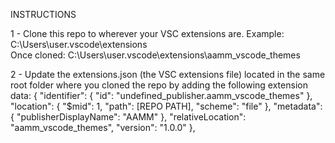 INSTRUCTIONS

1 - Clone this repo to wherever your VSC extensions are.
        Example:
            C:\Users\user\.vscode\extensions\
        Once cloned:
            C:\Users\user\.vscode\extensions\aamm_vscode_themes

2 - Update the extensions.json (the VSC extensions file) located in the
    same root folder where you cloned the repo by adding the following
    extension data:
        {
            "identifier": {
                "id": "undefined_publisher.aamm_vscode_themes"
            },
            "location": {
                "$mid": 1,
                "path": [REPO PATH],
                "scheme": "file"
            },
            "metadata": {
                "publisherDisplayName": "AAMM"
            },
            "relativeLocation": "aamm_vscode_themes",
            "version": "1.0.0"
        },


